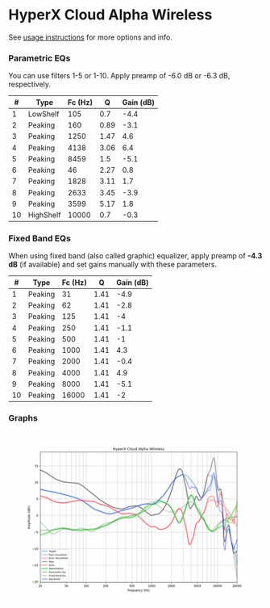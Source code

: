 # HyperX Cloud Alpha Wireless
See [usage instructions](https://github.com/jaakkopasanen/AutoEq#usage) for more options and info.

### Parametric EQs
You can use filters 1-5 or 1-10. Apply preamp of -6.0 dB or -6.3 dB, respectively.

|   # | Type      |   Fc (Hz) |    Q |   Gain (dB) |
|-----|-----------|-----------|------|-------------|
|   1 | LowShelf  |       105 | 0.7  |        -4.4 |
|   2 | Peaking   |       160 | 0.89 |        -3.1 |
|   3 | Peaking   |      1250 | 1.47 |         4.6 |
|   4 | Peaking   |      4138 | 3.06 |         6.4 |
|   5 | Peaking   |      8459 | 1.5  |        -5.1 |
|   6 | Peaking   |        46 | 2.27 |         0.8 |
|   7 | Peaking   |      1828 | 3.11 |         1.7 |
|   8 | Peaking   |      2633 | 3.45 |        -3.9 |
|   9 | Peaking   |      3599 | 5.17 |         1.8 |
|  10 | HighShelf |     10000 | 0.7  |        -0.3 |

### Fixed Band EQs
When using fixed band (also called graphic) equalizer, apply preamp of **-4.3 dB** (if available) and set gains manually with these parameters.

|   # | Type    |   Fc (Hz) |    Q |   Gain (dB) |
|-----|---------|-----------|------|-------------|
|   1 | Peaking |        31 | 1.41 |        -4.9 |
|   2 | Peaking |        62 | 1.41 |        -2.8 |
|   3 | Peaking |       125 | 1.41 |        -4   |
|   4 | Peaking |       250 | 1.41 |        -1.1 |
|   5 | Peaking |       500 | 1.41 |        -1   |
|   6 | Peaking |      1000 | 1.41 |         4.3 |
|   7 | Peaking |      2000 | 1.41 |        -0.4 |
|   8 | Peaking |      4000 | 1.41 |         4.9 |
|   9 | Peaking |      8000 | 1.41 |        -5.1 |
|  10 | Peaking |     16000 | 1.41 |        -2   |

### Graphs
![](./HyperX%20Cloud%20Alpha%20Wireless.png)
